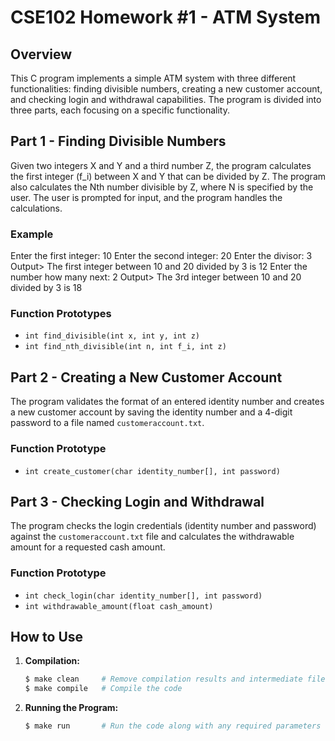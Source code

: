 # CSE102 Homework #1 - ATM System

## Overview

This C program implements a simple ATM system with three different functionalities: finding divisible numbers, creating a new customer account, and checking login and withdrawal capabilities. The program is divided into three parts, each focusing on a specific functionality.

## Part 1 - Finding Divisible Numbers

Given two integers X and Y and a third number Z, the program calculates the first integer (f_i) between X and Y that can be divided by Z. The program also calculates the Nth number divisible by Z, where N is specified by the user. The user is prompted for input, and the program handles the calculations.

### Example

Enter the first integer: 10
Enter the second integer: 20
Enter the divisor: 3
Output> The first integer between 10 and 20 divided by 3 is 12
Enter the number how many next: 2
Output> The 3rd integer between 10 and 20 divided by 3 is 18


### Function Prototypes

- `int find_divisible(int x, int y, int z)`
- `int find_nth_divisible(int n, int f_i, int z)`

## Part 2 - Creating a New Customer Account

The program validates the format of an entered identity number and creates a new customer account by saving the identity number and a 4-digit password to a file named `customeraccount.txt`.

### Function Prototype

- `int create_customer(char identity_number[], int password)`

## Part 3 - Checking Login and Withdrawal

The program checks the login credentials (identity number and password) against the `customeraccount.txt` file and calculates the withdrawable amount for a requested cash amount.

### Function Prototype

- `int check_login(char identity_number[], int password)`
- `int withdrawable_amount(float cash_amount)`


## How to Use

1. **Compilation:**
    ```bash
    $ make clean     # Remove compilation results and intermediate files
    $ make compile   # Compile the code
    ```

2. **Running the Program:**
    ```bash
    $ make run       # Run the code along with any required parameters
    ```